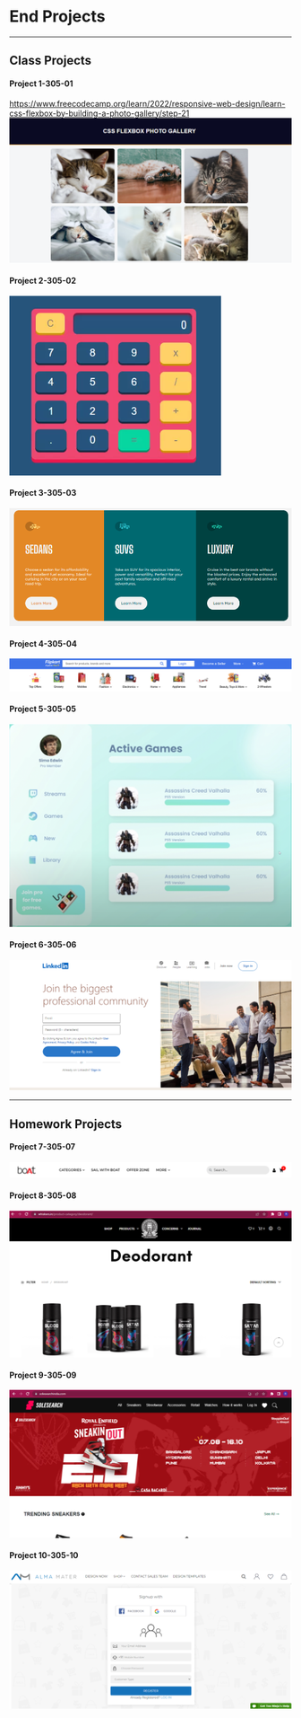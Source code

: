 # End Projects

<hr>

## Class Projects

#### Project 1-305-01

https://www.freecodecamp.org/learn/2022/responsive-web-design/learn-css-flexbox-by-building-a-photo-gallery/step-21
<img src="images/freecodecamp_flex.png">

#### Project 2-305-02

<img src="images/Calculator.png">

#### Project 3-305-03

<img src="images/Flex2_cards.png">

#### Project 4-305-04

<img src="images/flipkart_navbar.png">

#### Project 5-305-05

<img src="images/game.png.png">

#### Project 6-305-06

<img src="images/linkedin_landingpage.png">

<hr>

## Homework Projects

#### Project 7-305-07

<img src="images/boat.png">

#### Project 8-305-08

<img src="images/whiskers.in.png">

#### Project 9-305-09

<img src="images/solesearchindia.png">

#### Project 10-305-10

<img src="images/almamaterstore.png">
